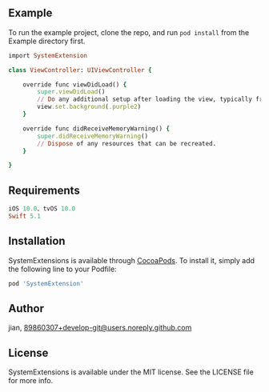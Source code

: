 ## Example

To run the example project, clone the repo, and run `pod install` from the Example directory first.

```ruby
import SystemExtension

class ViewController: UIViewController {

    override func viewDidLoad() {
        super.viewDidLoad()
        // Do any additional setup after loading the view, typically from a nib.
        view.set.background(.purple2)
    }

    override func didReceiveMemoryWarning() {
        super.didReceiveMemoryWarning()
        // Dispose of any resources that can be recreated.
    }

}
```

## Requirements
```ruby
iOS 10.0、tvOS 10.0
Swift 5.1
```

## Installation

SystemExtensions is available through [CocoaPods](https://cocoapods.org). To install
it, simply add the following line to your Podfile:

```ruby
pod 'SystemExtension'
```

## Author

jian, 89860307+develop-git@users.noreply.github.com

## License

SystemExtensions is available under the MIT license. See the LICENSE file for more info.
